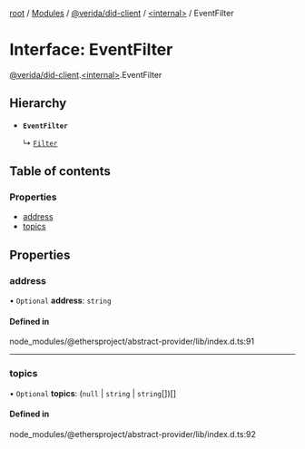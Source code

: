 [root](../README.md) / [Modules](../modules.md) / [@verida/did-client](../modules/verida_did_client.md) / [<internal\>](../modules/verida_did_client._internal_.md) / EventFilter

# Interface: EventFilter

[@verida/did-client](../modules/verida_did_client.md).[<internal\>](../modules/verida_did_client._internal_.md).EventFilter

## Hierarchy

- **`EventFilter`**

  ↳ [`Filter`](verida_did_client._internal_.Filter.md)

## Table of contents

### Properties

- [address](verida_did_client._internal_.EventFilter.md#address)
- [topics](verida_did_client._internal_.EventFilter.md#topics)

## Properties

### address

• `Optional` **address**: `string`

#### Defined in

node_modules/@ethersproject/abstract-provider/lib/index.d.ts:91

___

### topics

• `Optional` **topics**: (``null`` \| `string` \| `string`[])[]

#### Defined in

node_modules/@ethersproject/abstract-provider/lib/index.d.ts:92
